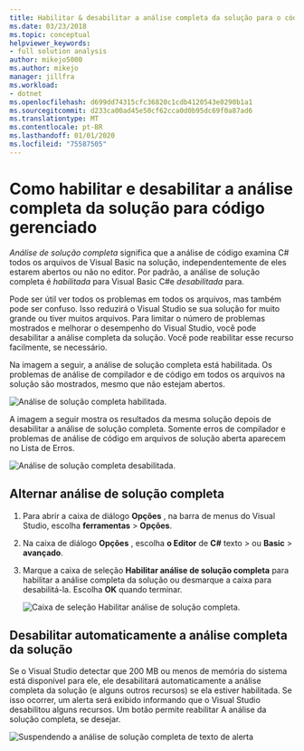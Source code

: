 ```yaml
---
title: Habilitar & desabilitar a análise completa da solução para o código gerenciado
ms.date: 03/23/2018
ms.topic: conceptual
helpviewer_keywords:
- full solution analysis
author: mikejo5000
ms.author: mikejo
manager: jillfra
ms.workload:
- dotnet
ms.openlocfilehash: d699dd74315cfc36820c1cdb4120543e0290b1a1
ms.sourcegitcommit: d233ca00ad45e50cf62cca0d0b95dc69f0a87ad6
ms.translationtype: MT
ms.contentlocale: pt-BR
ms.lasthandoff: 01/01/2020
ms.locfileid: "75587505"
---
```

# <a name="how-to-enable-and-disable-full-solution-analysis-for-managed-code"></a>Como habilitar e desabilitar a análise completa da solução para código gerenciado

*Análise de solução completa* significa que a análise de código examina C# todos os arquivos de Visual Basic na solução, independentemente de eles estarem abertos ou não no editor. Por padrão, a análise de solução completa é *habilitada* para Visual Basic C#e *desabilitada* para.

Pode ser útil ver todos os problemas em todos os arquivos, mas também pode ser confuso. Isso reduzirá o Visual Studio se sua solução for muito grande ou tiver muitos arquivos. Para limitar o número de problemas mostrados e melhorar o desempenho do Visual Studio, você pode desabilitar a análise completa da solução. Você pode reabilitar esse recurso facilmente, se necessário.

Na imagem a seguir, a análise de solução completa está habilitada. Os problemas de análise de compilador e de código em todos os arquivos na solução são mostrados, mesmo que não estejam abertos.

![Análise de solução completa habilitada.](../code-quality/media/fsa_enabled.png)

A imagem a seguir mostra os resultados da mesma solução depois de desabilitar a análise de solução completa. Somente erros de compilador e problemas de análise de código em arquivos de solução aberta aparecem no Lista de Erros.

![Análise de solução completa desabilitada.](../code-quality/media/fsa_disabled.png)

## <a name="toggle-full-solution-analysis"></a>Alternar análise de solução completa

1. Para abrir a caixa de diálogo **Opções** , na barra de menus do Visual Studio, escolha **ferramentas** > **Opções**.

1. Na caixa de diálogo **Opções** , escolha **o Editor** de **C#** texto > ou **Basic** > **avançado**.

1. Marque a caixa de seleção **Habilitar análise de solução completa** para habilitar a análise completa da solução ou desmarque a caixa para desabilitá-la. Escolha **OK** quando terminar.

   ![Caixa de seleção Habilitar análise de solução completa.](../code-quality/media/options-enable-full-solution-analysis.png)

## <a name="automatically-disable-full-solution-analysis"></a>Desabilitar automaticamente a análise completa da solução

Se o Visual Studio detectar que 200 MB ou menos de memória do sistema está disponível para ele, ele desabilitará automaticamente a análise completa da solução (e alguns outros recursos) se ela estiver habilitada. Se isso ocorrer, um alerta será exibido informando que o Visual Studio desabilitou alguns recursos. Um botão permite reabilitar A análise da solução completa, se desejar.

![Suspendendo a análise de solução completa de texto de alerta](../code-quality/media/fsa_alert.png)
